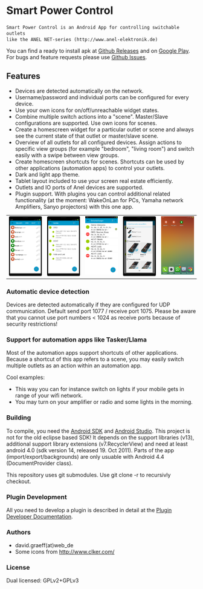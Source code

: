 # Smart Power Control
	Smart Power Control is an Android App for controlling switchable outlets
	like the ANEL NET-series (http://www.anel-elektronik.de)

You can find a ready to install apk at [Github Releases](https://github.com/davidgraeff/Android-NetPowerctrl/releases)
and on [Google Play](https://play.google.com/store/apps/details?id=oly.netpowerctrl).
For bugs and feature requests please use [Github Issues](https://github.com/davidgraeff/Android-NetPowerctrl/issues).

## Features
* Devices are detected automatically on the network.
* Username/password and individual ports can be configured for every device.
* Use your own icons for on/off/unreachable widget states.
* Combine multiple switch actions into a "scene". Master/Slave configurations are supported. Use own icons for scenes.
* Create a homescreen widget for a particular outlet or scene and always see the current state of that outlet or master/slave scene.
* Overview of all outlets for all configured devices. Assign actions to specific view groups (for example "bedroom", "living room") and switch easily with a swipe between view groups.
* Create homescreen shortcuts for scenes. Shortcuts can be used by other applications (automation apps) to control your outlets.
* Dark and light app theme.
* Tablet layout included to use your screen real estate efficiently.
* Outlets and IO ports of Anel devices are supported.
* Plugin support. With plugins you can control additional related functionality (at the moment: WakeOnLan for PCs, Yamaha network Amplifiers, Sanyo projectors) with this one app.

<table><tr valign="top">
<td><img width="150px" src="doc/outlets-v600.png" /></td>
<td><img width="150px" src="doc/devices-v600.png" /></td>
<td><img width="150px" src="doc/alarms-v600.png" /></td>
<td><img width="150px" src="doc/viewmode-v600.png" /></td>
<td><img width="150px" src="doc/widgets-v600.png" /></td>
</tr></table>

### Automatic device detection
Devices are detected automatically if they are configured for UDP communication.
Default send port 1077 / receive port 1075. Please be aware that you cannot use port numbers < 1024 as receive ports because of security restrictions!

### Support for automation apps like Tasker/Llama
Most of the automation apps support shortcuts of other applications.
Because a shortcut of this app refers to a scene, you may easily switch multiple
outlets as an action within an automation app.

Cool examples:
* This way you can for instance switch on lights if your mobile gets in range of your wifi network.
* You may turn on your amplifier or radio and some lights in the morning.

### Building
To compile, you need the [Android SDK](http://developer.android.com/sdk)
and [Android Studio](http://developer.android.com/sdk/installing/studio.html).
This project is not for the old eclipse based SDK! It depends on the
support libraries (v13), additional support library extensions (v7.RecyclerView) and need at least android 4.0 (sdk version 14, released 19. Oct 2011). Parts of the app (import/export/backgrounds) are only usuable with Android 4.4 (DocumentProvider class).

This repository uses git submodules. Use git clone -r to recursivly checkout.

### Plugin Development
All you need to develop a plugin is described in detail at the [Plugin Developer Documentation](https://github.com/davidgraeff/Android-NetPowerctrl-Shared#plugin-developer-documentation).

### Authors
* david.graeff(at)web_de
* Some icons from http://www.clker.com/

### License
Dual licensed: GPLv2+GPLv3
